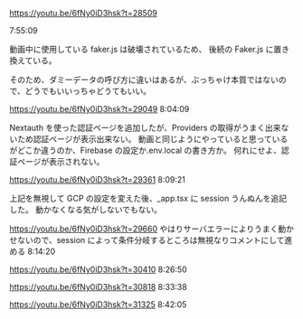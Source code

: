 https://youtu.be/6fNy0iD3hsk?t=28509

7:55:09

動画中に使用している faker.js は破壊されているため、
後続の Faker.js に置き換えている。

そのため、ダミーデータの呼び方に違いはあるが、ぶっちゃけ本質ではないので、どうでもいいっちゃどうてもいい。

https://youtu.be/6fNy0iD3hsk?t=29049
8:04:09

Nextauth を使った認証ページを追加したが、Providers の取得がうまく出来ないため認証ページが表示出来ない。
動画と同じようにやっていると思っているがどこか違うのか、Firebase の設定か.env.local の書き方か。
何れにせよ、認証ページが表示されない。

https://youtu.be/6fNy0iD3hsk?t=29361
8:09:21

上記を無視して GCP の設定を変えた後、\_app.tsx に session うんぬんを追記した。
動かなくなる気がしないでもない。

https://youtu.be/6fNy0iD3hsk?t=29660
やはりサーバエラーによりうまく動かせないので、session によって条件分岐するところは無視なりコメントにして進める
8:14:20

https://youtu.be/6fNy0iD3hsk?t=30410
8:26:50

https://youtu.be/6fNy0iD3hsk?t=30818
8:33:38

https://youtu.be/6fNy0iD3hsk?t=31325
8:42:05
